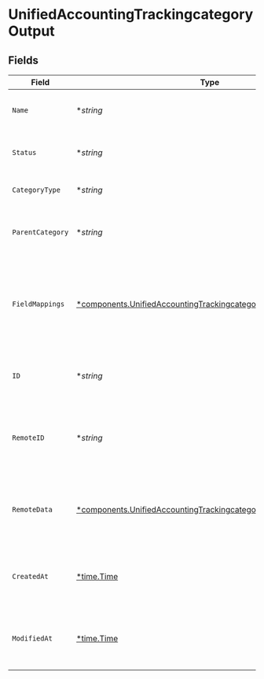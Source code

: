 # UnifiedAccountingTrackingcategoryOutput


## Fields

| Field                                                                                                                                               | Type                                                                                                                                                | Required                                                                                                                                            | Description                                                                                                                                         | Example                                                                                                                                             |
| --------------------------------------------------------------------------------------------------------------------------------------------------- | --------------------------------------------------------------------------------------------------------------------------------------------------- | --------------------------------------------------------------------------------------------------------------------------------------------------- | --------------------------------------------------------------------------------------------------------------------------------------------------- | --------------------------------------------------------------------------------------------------------------------------------------------------- |
| `Name`                                                                                                                                              | **string*                                                                                                                                           | :heavy_minus_sign:                                                                                                                                  | The name of the tracking category                                                                                                                   | Department                                                                                                                                          |
| `Status`                                                                                                                                            | **string*                                                                                                                                           | :heavy_minus_sign:                                                                                                                                  | The status of the tracking category                                                                                                                 | Active                                                                                                                                              |
| `CategoryType`                                                                                                                                      | **string*                                                                                                                                           | :heavy_minus_sign:                                                                                                                                  | The type of the tracking category                                                                                                                   | Expense                                                                                                                                             |
| `ParentCategory`                                                                                                                                    | **string*                                                                                                                                           | :heavy_minus_sign:                                                                                                                                  | The UUID of the parent category, if applicable                                                                                                      | 801f9ede-c698-4e66-a7fc-48d19eebaa4f                                                                                                                |
| `FieldMappings`                                                                                                                                     | [*components.UnifiedAccountingTrackingcategoryOutputFieldMappings](../../models/components/unifiedaccountingtrackingcategoryoutputfieldmappings.md) | :heavy_minus_sign:                                                                                                                                  | The custom field mappings of the object between the remote 3rd party & Panora                                                                       | {<br/>"custom_field_1": "value1",<br/>"custom_field_2": "value2"<br/>}                                                                              |
| `ID`                                                                                                                                                | **string*                                                                                                                                           | :heavy_minus_sign:                                                                                                                                  | The UUID of the tracking category record                                                                                                            | 801f9ede-c698-4e66-a7fc-48d19eebaa4f                                                                                                                |
| `RemoteID`                                                                                                                                          | **string*                                                                                                                                           | :heavy_minus_sign:                                                                                                                                  | The remote ID of the tracking category in the context of the 3rd Party                                                                              | tracking_category_1234                                                                                                                              |
| `RemoteData`                                                                                                                                        | [*components.UnifiedAccountingTrackingcategoryOutputRemoteData](../../models/components/unifiedaccountingtrackingcategoryoutputremotedata.md)       | :heavy_minus_sign:                                                                                                                                  | The remote data of the tracking category in the context of the 3rd Party                                                                            | {<br/>"raw_data": {<br/>"additional_field": "some value"<br/>}<br/>}                                                                                |
| `CreatedAt`                                                                                                                                         | [*time.Time](https://pkg.go.dev/time#Time)                                                                                                          | :heavy_minus_sign:                                                                                                                                  | The created date of the tracking category record                                                                                                    | 2024-06-15T12:00:00Z                                                                                                                                |
| `ModifiedAt`                                                                                                                                        | [*time.Time](https://pkg.go.dev/time#Time)                                                                                                          | :heavy_minus_sign:                                                                                                                                  | The last modified date of the tracking category record                                                                                              | 2024-06-15T12:00:00Z                                                                                                                                |